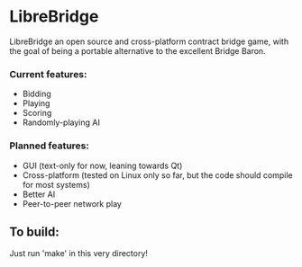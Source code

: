 # LibreBridge
LibreBridge an open source and cross-platform contract bridge game, with the goal of being a portable alternative to the excellent Bridge Baron.

### Current features:
* Bidding
* Playing
* Scoring
* Randomly-playing AI

### Planned features:
* GUI (text-only for now, leaning towards Qt)
* Cross-platform (tested on Linux only so far, but the code should compile for most systems)
* Better AI
* Peer-to-peer network play

## To build:
Just run 'make' in this very directory!

